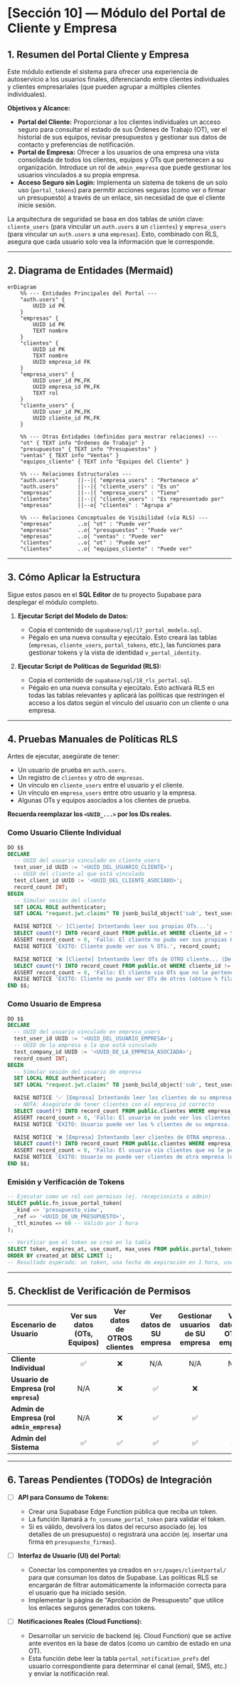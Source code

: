 # [Sección 10] — Módulo del Portal de Cliente y Empresa

## 1. Resumen del Portal Cliente y Empresa

Este módulo extiende el sistema para ofrecer una experiencia de autoservicio a los usuarios finales, diferenciando entre clientes individuales y clientes empresariales (que pueden agrupar a múltiples clientes individuales).

**Objetivos y Alcance:**
-   **Portal del Cliente:** Proporcionar a los clientes individuales un acceso seguro para consultar el estado de sus Órdenes de Trabajo (OT), ver el historial de sus equipos, revisar presupuestos y gestionar sus datos de contacto y preferencias de notificación.
-   **Portal de Empresa:** Ofrecer a los usuarios de una empresa una vista consolidada de todos los clientes, equipos y OTs que pertenecen a su organización. Introduce un rol de `admin_empresa` que puede gestionar los usuarios vinculados a su propia empresa.
-   **Acceso Seguro sin Login:** Implementa un sistema de tokens de un solo uso (`portal_tokens`) para permitir acciones seguras (como ver o firmar un presupuesto) a través de un enlace, sin necesidad de que el cliente inicie sesión.

La arquitectura de seguridad se basa en dos tablas de unión clave: `cliente_users` (para vincular un `auth.users` a un `clientes`) y `empresa_users` (para vincular un `auth.users` a una `empresas`). Esto, combinado con RLS, asegura que cada usuario solo vea la información que le corresponde.

---

## 2. Diagrama de Entidades (Mermaid)

```mermaid
erDiagram
    %% --- Entidades Principales del Portal ---
    "auth.users" {
        UUID id PK
    }
    "empresas" {
        UUID id PK
        TEXT nombre
    }
    "clientes" {
        UUID id PK
        TEXT nombre
        UUID empresa_id FK
    }
    "empresa_users" {
        UUID user_id PK,FK
        UUID empresa_id PK,FK
        TEXT rol
    }
    "cliente_users" {
        UUID user_id PK,FK
        UUID cliente_id PK,FK
    }

    %% --- Otras Entidades (definidas para mostrar relaciones) ---
    "ot" { TEXT info "Órdenes de Trabajo" }
    "presupuestos" { TEXT info "Presupuestos" }
    "ventas" { TEXT info "Ventas" }
    "equipos_cliente" { TEXT info "Equipos del Cliente" }

    %% --- Relaciones Estructurales ---
    "auth.users"      ||--|{ "empresa_users" : "Pertenece a"
    "auth.users"      ||--|{ "cliente_users" : "Es un"
    "empresas"        ||--|{ "empresa_users" : "Tiene"
    "clientes"        ||--|{ "cliente_users" : "Es representado por"
    "empresas"        ||--o{ "clientes" : "Agrupa a"

    %% --- Relaciones Conceptuales de Visibilidad (vía RLS) ---
    "empresas"        ..o{ "ot" : "Puede ver"
    "empresas"        ..o{ "presupuestos" : "Puede ver"
    "empresas"        ..o{ "ventas" : "Puede ver"
    "clientes"        ..o{ "ot" : "Puede ver"
    "clientes"        ..o{ "equipos_cliente" : "Puede ver"

```

---

## 3. Cómo Aplicar la Estructura

Sigue estos pasos en el **SQL Editor** de tu proyecto Supabase para desplegar el módulo completo.

1.  **Ejecutar Script del Modelo de Datos:**
    -   Copia el contenido de `supabase/sql/17_portal_modelo.sql`.
    -   Pégalo en una nueva consulta y ejecútalo. Esto creará las tablas (`empresas`, `cliente_users`, `portal_tokens`, etc.), las funciones para gestionar tokens y la vista de identidad `v_portal_identity`.

2.  **Ejecutar Script de Políticas de Seguridad (RLS):**
    -   Copia el contenido de `supabase/sql/18_rls_portal.sql`.
    -   Pégalo en una nueva consulta y ejecútalo. Esto activará RLS en todas las tablas relevantes y aplicará las políticas que restringen el acceso a los datos según el vínculo del usuario con un cliente o una empresa.

---

## 4. Pruebas Manuales de Políticas RLS

Antes de ejecutar, asegúrate de tener:
-   Un usuario de prueba en `auth.users`.
-   Un registro de `clientes` y otro de `empresas`.
-   Un vínculo en `cliente_users` entre el usuario y el cliente.
-   Un vínculo en `empresa_users` entre otro usuario y la empresa.
-   Algunas OTs y equipos asociados a los clientes de prueba.

**Recuerda reemplazar los `<UUID_...>` por los IDs reales.**

### Como Usuario Cliente Individual
```sql
DO $$
DECLARE
  -- UUID del usuario vinculado en cliente_users
  test_user_id UUID := '<UUID_DEL_USUARIO_CLIENTE>';
  -- UUID del cliente al que está vinculado
  test_client_id UUID := '<UUID_DEL_CLIENTE_ASOCIADO>';
  record_count INT;
BEGIN
  -- Simular sesión del cliente
  SET LOCAL ROLE authenticator;
  SET LOCAL "request.jwt.claims" TO jsonb_build_object('sub', test_user_id::text, 'role', 'authenticated');

  RAISE NOTICE '✅ [Cliente] Intentando leer sus propias OTs...';
  SELECT count(*) INTO record_count FROM public.ot WHERE cliente_id = test_client_id;
  ASSERT record_count > 0, 'Fallo: El cliente no pudo ver sus propias OTs.';
  RAISE NOTICE 'ÉXITO: Cliente puede ver sus % OTs.', record_count;

  RAISE NOTICE '❌ [Cliente] Intentando leer OTs de OTRO cliente... (Debe devolver 0 filas)';
  SELECT count(*) INTO record_count FROM public.ot WHERE cliente_id != test_client_id;
  ASSERT record_count = 0, 'Fallo: El cliente vio OTs que no le pertenecen.';
  RAISE NOTICE 'ÉXITO: Cliente no puede ver OTs de otros (obtuvo % filas).', record_count;
END $$;
```

### Como Usuario de Empresa
```sql
DO $$
DECLARE
  -- UUID del usuario vinculado en empresa_users
  test_user_id UUID := '<UUID_DEL_USUARIO_EMPRESA>';
  -- UUID de la empresa a la que está vinculado
  test_company_id UUID := '<UUID_DE_LA_EMPRESA_ASOCIADA>';
  record_count INT;
BEGIN
  -- Simular sesión del usuario de empresa
  SET LOCAL ROLE authenticator;
  SET LOCAL "request.jwt.claims" TO jsonb_build_object('sub', test_user_id::text, 'role', 'authenticated');

  RAISE NOTICE '✅ [Empresa] Intentando leer los clientes de su empresa...';
  -- NOTA: Asegúrate de tener clientes con el empresa_id correcto
  SELECT count(*) INTO record_count FROM public.clientes WHERE empresa_id = test_company_id;
  ASSERT record_count > 0, 'Fallo: El usuario no pudo ver los clientes de su empresa.';
  RAISE NOTICE 'ÉXITO: Usuario puede ver los % clientes de su empresa.', record_count;

  RAISE NOTICE '❌ [Empresa] Intentando leer clientes de OTRA empresa... (Debe devolver 0 filas)';
  SELECT count(*) INTO record_count FROM public.clientes WHERE empresa_id != test_company_id;
  ASSERT record_count = 0, 'Fallo: El usuario vio clientes que no le pertenecen.';
  RAISE NOTICE 'ÉXITO: Usuario no puede ver clientes de otra empresa (obtuvo % filas).', record_count;
END $$;
```

### Emisión y Verificación de Tokens
```sql
-- Ejecutar como un rol con permisos (ej. recepcionista o admin)
SELECT public.fn_issue_portal_token(
  _kind => 'presupuesto_view',
  _ref => '<UUID_DE_UN_PRESUPUESTO>',
  _ttl_minutes => 60 -- Válido por 1 hora
);

-- Verificar que el token se creó en la tabla
SELECT token, expires_at, use_count, max_uses FROM public.portal_tokens
ORDER BY created_at DESC LIMIT 1;
-- Resultado esperado: un token, una fecha de expiración en 1 hora, use_count=0, max_uses=1.
```

---

## 5. Checklist de Verificación de Permisos

| Escenario de Usuario             | Ver sus datos (OTs, Equipos) | Ver datos de OTROS clientes | Ver datos de SU empresa | Gestionar usuarios de SU empresa | Ver datos de OTRA empresa |
| :------------------------------- | :--------------------------: | :-------------------------: | :---------------------: | :------------------------------: | :-----------------------: |
| **Cliente Individual**           |              ✅              |              ❌             |           N/A           |               N/A                |            N/A            |
| **Usuario de Empresa (rol `empresa`)** |             N/A              |              ❌             |            ✅           |                ❌                |             ❌            |
| **Admin de Empresa (rol `admin_empresa`)** | N/A | ❌ | ✅ | ✅ | ❌ |
| **Admin del Sistema**            |              ✅              |              ✅             |            ✅           |                ✅                |             ✅            |

---

## 6. Tareas Pendientes (TODOs) de Integración

-   [ ] **API para Consumo de Tokens:**
    -   Crear una Supabase Edge Function pública que reciba un token.
    -   La función llamará a `fn_consume_portal_token` para validar el token.
    -   Si es válido, devolverá los datos del recurso asociado (ej. los detalles de un presupuesto) o registrará una acción (ej. insertar una firma en `presupuesto_firmas`).

-   [ ] **Interfaz de Usuario (UI) del Portal:**
    -   Conectar los componentes ya creados en `src/pages/clientportal/` para que consuman los datos de Supabase. Las políticas RLS se encargarán de filtrar automáticamente la información correcta para el usuario que ha iniciado sesión.
    -   Implementar la página de "Aprobación de Presupuesto" que utilice los enlaces seguros generados con tokens.

-   [ ] **Notificaciones Reales (Cloud Functions):**
    -   Desarrollar un servicio de backend (ej. Cloud Function) que se active ante eventos en la base de datos (como un cambio de estado en una OT).
    -   Esta función debe leer la tabla `portal_notification_prefs` del usuario correspondiente para determinar el canal (email, SMS, etc.) y enviar la notificación real.
